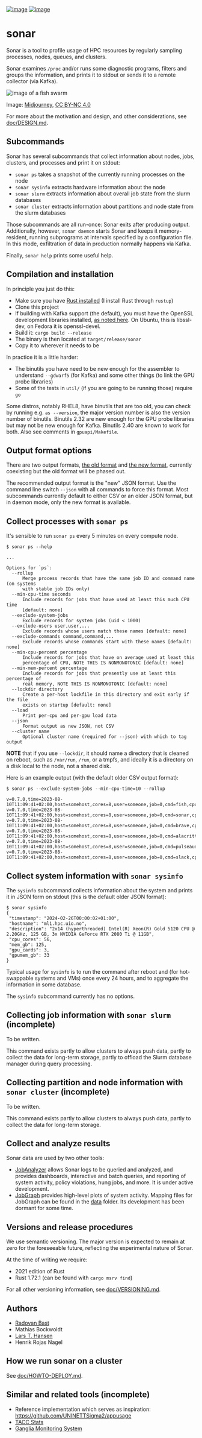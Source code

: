 [![image](https://github.com/NordicHPC/sonar/workflows/Test/badge.svg)](https://github.com/NordicHPC/sonar/actions)
[![image](https://img.shields.io/badge/license-%20GPL--v3.0-blue.svg)](LICENSE)


# sonar

Sonar is a tool to profile usage of HPC resources by regularly sampling processes, nodes, queues,
and clusters.

Sonar examines `/proc` and/or runs some diagnostic programs, filters and groups the information, and
prints it to stdout or sends it to a remote collector (via Kafka).

![image of a fish swarm](img/sonar-small.png)

Image: [Midjourney](https://midjourney.com/), [CC BY-NC 4.0](https://creativecommons.org/licenses/by-nc/4.0/legalcode)

For more about the motivation and design, and other considerations, see [doc/DESIGN.md](doc/DESIGN.md).

## Subcommands

Sonar has several subcommands that collect information about nodes, jobs, clusters, and processes
and print it on stdout:

- `sonar ps` takes a snapshot of the currently running processes on the node
- `sonar sysinfo` extracts hardware information about the node
- `sonar slurm` extracts information about overall job state from the slurm databases
- `sonar cluster` extracts information about partitions and node state from the slurm databases

Those subcommands are all run-once: Sonar exits after producing output.  Additionally, however,
`sonar daemon` starts Sonar and keeps it memory-resident, running subprograms at intervals specified
by a configuration file.  In this mode, exfiltration of data in production normally happens via
Kafka.

Finally, `sonar help` prints some useful help.


## Compilation and installation

In principle you just do this:

- Make sure you have [Rust installed](https://www.rust-lang.org/learn/get-started) (I install Rust through `rustup`)
- Clone this project
- If building with Kafka support (the default), you must have the OpenSSL development libraries installed,
  [as noted here](https://docs.rs/rdkafka/0.37.0/rdkafka/#installation).
  On Ubuntu, this is libssl-dev, on Fedora it is openssl-devel.
- Build it: `cargo build --release`
- The binary is then located at `target/release/sonar`
- Copy it to wherever it needs to be

In practice it is a little harder:

- The binutils you have need to be new enough for the assembler to understand `--gdwarf5`
  (for Kafka) and some other things (to link the GPU probe libraries)
- Some of the tests in `util/` (if you are going to be running those) require `go`

Some distros, notably RHEL8, have binutils that are too old, you can check by running e.g. `as --version`,
the major version number is also the version number of binutils.  Binutils 2.32 are new
enough for the GPU probe libraries but may not be new enough for Kafka.  Binutils 2.40 are known to
work for both.  Also see comments in `gpuapi/Makefile`.


## Output format options

There are two output formats, [the old format](doc/OLD-FORMAT.md) and [the new
format](doc/NEW-FORMAT.md), currently coexisting but the old format will be phased out.

The recommended output format is the "new" JSON format.  Use the command line switch `--json` with
all commands to force this format.  Most subcommands currently default to either CSV or an older
JSON format, but in daemon mode, only the new format is available.


## Collect processes with `sonar ps`

It's sensible to run `sonar ps` every 5 minutes on every compute node.

```console
$ sonar ps --help

...

Options for `ps`:
  --rollup
      Merge process records that have the same job ID and command name (on systems
      with stable job IDs only)
  --min-cpu-time seconds
      Include records for jobs that have used at least this much CPU time
      [default: none]
  --exclude-system-jobs
      Exclude records for system jobs (uid < 1000)
  --exclude-users user,user,...
      Exclude records whose users match these names [default: none]
  --exclude-commands command,command,...
      Exclude records whose commands start with these names [default: none]
  --min-cpu-percent percentage
      Include records for jobs that have on average used at least this
      percentage of CPU, NOTE THIS IS NONMONOTONIC [default: none]
  --min-mem-percent percentage
      Include records for jobs that presently use at least this percentage of
      real memory, NOTE THIS IS NONMONOTONIC [default: none]
  --lockdir directory
      Create a per-host lockfile in this directory and exit early if the file
      exists on startup [default: none]
  --load
      Print per-cpu and per-gpu load data
  --json
      Format output as new JSON, not CSV
  --cluster name
      Optional cluster name (required for --json) with which to tag output
```

**NOTE** that if you use `--lockdir`, it should name a directory that is cleaned on reboot, such as
`/var/run`, `/run`, or a tmpfs, and ideally it is a directory on a disk local to the node, not a
shared disk.

Here is an example output (with the default older CSV output format):
```console
$ sonar ps --exclude-system-jobs --min-cpu-time=10 --rollup

v=0.7.0,time=2023-08-10T11:09:41+02:00,host=somehost,cores=8,user=someone,job=0,cmd=fish,cpu%=2.1,cpukib=64400,gpus=none,gpu%=0,gpumem%=0,gpukib=0,cputime_sec=138
v=0.7.0,time=2023-08-10T11:09:41+02:00,host=somehost,cores=8,user=someone,job=0,cmd=sonar,cpu%=761,cpukib=372,gpus=none,gpu%=0,gpumem%=0,gpukib=0,cputime_sec=137
v=0.7.0,time=2023-08-10T11:09:41+02:00,host=somehost,cores=8,user=someone,job=0,cmd=brave,cpu%=14.6,cpukib=2907168,gpus=none,gpu%=0,gpumem%=0,gpukib=0,cputime_sec=3532
v=0.7.0,time=2023-08-10T11:09:41+02:00,host=somehost,cores=8,user=someone,job=0,cmd=alacritty,cpu%=0.8,cpukib=126700,gpus=none,gpu%=0,gpumem%=0,gpukib=0,cputime_sec=51
v=0.7.0,time=2023-08-10T11:09:41+02:00,host=somehost,cores=8,user=someone,job=0,cmd=pulseaudio,cpu%=0.7,cpukib=90640,gpus=none,gpu%=0,gpumem%=0,gpukib=0,cputime_sec=399
v=0.7.0,time=2023-08-10T11:09:41+02:00,host=somehost,cores=8,user=someone,job=0,cmd=slack,cpu%=3.9,cpukib=716924,gpus=none,gpu%=0,gpumem%=0,gpukib=0,cputime_sec=266
```

## Collect system information with `sonar sysinfo`

The `sysinfo` subcommand collects information about the system and prints it in JSON form on stdout
(this is the default older JSON format):

```console
$ sonar sysinfo
{
 "timestamp": "2024-02-26T00:00:02+01:00",
 "hostname": "ml1.hpc.uio.no",
 "description": "2x14 (hyperthreaded) Intel(R) Xeon(R) Gold 5120 CPU @ 2.20GHz, 125 GB, 3x NVIDIA GeForce RTX 2080 Ti @ 11GB",
 "cpu_cores": 56,
 "mem_gb": 125,
 "gpu_cards": 3,
 "gpumem_gb": 33
}
```

Typical usage for `sysinfo` is to run the command after reboot and (for hot-swappable systems and
VMs) once every 24 hours, and to aggregate the information in some database.

The `sysinfo` subcommand currently has no options.


## Collecting job information with `sonar slurm` (incomplete)

To be written.

This command exists partly to allow clusters to always push data, partly to collect the data for
long-term storage, partly to offload the Slurm database manager during query processing.


## Collecting partition and node information with `sonar cluster` (incomplete)

To be written.

This command exists partly to allow clusters to always push data, partly to collect the data for
long-term storage.


## Collect and analyze results

Sonar data are used by two other tools:

* [JobAnalyzer](https://github.com/NAICNO/Jobanalyzer) allows Sonar logs to be queried and analyzed, and
  provides dashboards, interactive and batch queries, and reporting of system activity, policy violations,
  hung jobs, and more.  It is under active development.
* [JobGraph](https://github.com/NordicHPC/jobgraph) provides high-level plots of system activity. Mapping
  files for JobGraph can be found in the [data](data) folder.  Its development has been dormant for some
  time.


## Versions and release procedures

We use semantic versioning.  The major version is expected to remain at zero for the foreseeable
future, reflecting the experimental nature of Sonar.

At the time of writing we require:
- 2021 edition of Rust
- Rust 1.72.1 (can be found with `cargo msrv find`)

For all other versioning information, see [doc/VERSIONING.md](doc/VERSIONING.md).


## Authors

- [Radovan Bast](https://bast.fr)
- Mathias Bockwoldt
- [Lars T. Hansen](https://github.com/lars-t-hansen)
- Henrik Rojas Nagel


## How we run sonar on a cluster

See [doc/HOWTO-DEPLOY.md](doc/HOWTO-DEPLOY.md).

## Similar and related tools (incomplete)

- Reference implementation which serves as inspiration:
  <https://github.com/UNINETTSigma2/appusage>
- [TACC Stats](https://github.com/TACC/tacc_stats)
- [Ganglia Monitoring System](http://ganglia.info/)
